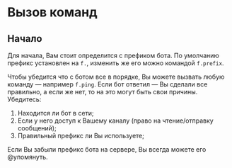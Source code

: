 # Вызов команд

## Начало
Для начала, Вам стоит определится с префиком бота. По умолчанию префикс установлен на `f.`, изменить же его можно командой `f.prefix`.

Чтобы убедится что с ботом все в порядке, Вы можете вызвать любую команду — например `f.ping`. Если бот ответил — Вы сделали все правильно, а если же нет, то на это могут быть свои причины. Убедитесь:

1. Находится ли бот в сети;
2. Если у него доступ к Вашему каналу (право на чтение/отправку сообщений);
3. Правильный префикс ли Вы используете;

Если Вы забыли префикс бота на сервере, Вы всегда можете его @упомянуть.
